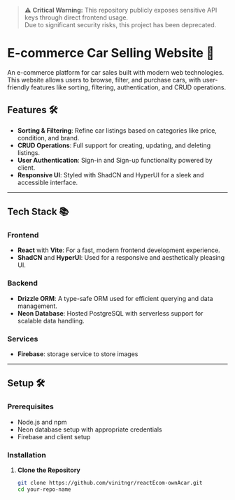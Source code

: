 > ⚠️ **Critical Warning:** This repository publicly exposes sensitive API keys through direct frontend usage.  
> Due to significant security risks, this project has been deprecated. 

# E-commerce Car Selling Website 🚗

An e-commerce platform for car sales built with modern web technologies. This website allows users to browse, filter, and purchase cars, with user-friendly features like sorting, filtering, authentication, and CRUD operations.

## Features 🛠️

- **Sorting & Filtering**: Refine car listings based on categories like price, condition, and brand.
- **CRUD Operations**: Full support for creating, updating, and deleting listings.
- **User Authentication**: Sign-in and Sign-up functionality powered by client.
- **Responsive UI**: Styled with ShadCN and HyperUI for a sleek and accessible interface.

---

## Tech Stack 📚

### Frontend
- **React** with **Vite**: For a fast, modern frontend development experience.
- **ShadCN** and **HyperUI**: Used for a responsive and aesthetically pleasing UI.

### Backend
- **Drizzle ORM**: A type-safe ORM used for efficient querying and data management.
- **Neon Database**: Hosted PostgreSQL with serverless support for scalable data handling.

### Services
- **Firebase**: storage service to store images

---

## Setup 🛠️

### Prerequisites

- Node.js and npm
- Neon database setup with appropriate credentials
- Firebase and client setup 

### Installation

1. **Clone the Repository**

   ```bash
   git clone https://github.com/vinitngr/reactEcom-ownAcar.git
   cd your-repo-name

